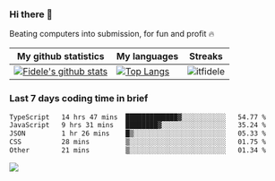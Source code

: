 ### Hi there 👋
<p>Beating computers into submission, for fun and profit 🔥</p>

|My github statistics|My languages|Streaks|
|-|-|-|
|[![Fidele's github stats](https://github-readme-stats.vercel.app/api?username=itfidele&count_private=true&show_icons=true&theme=dark&hide_title=true)](https://github.com/itfidele)|[![Top Langs](https://github-readme-stats.vercel.app/api/top-langs/?username=itfidele&show_icons=true&langs_count=10&theme=dark&layout=compact&hide_title=true)](https://github.com/itfidele)|![itfidele](https://github-readme-streak-stats.herokuapp.com/?user=itfidele&theme=dark)

### Last 7 days coding time in brief
<!--START_SECTION:waka-->

```txt
TypeScript   14 hrs 47 mins  █████████████▓░░░░░░░░░░░   54.77 %
JavaScript   9 hrs 31 mins   ████████▓░░░░░░░░░░░░░░░░   35.24 %
JSON         1 hr 26 mins    █▒░░░░░░░░░░░░░░░░░░░░░░░   05.33 %
CSS          28 mins         ▒░░░░░░░░░░░░░░░░░░░░░░░░   01.75 %
Other        21 mins         ▒░░░░░░░░░░░░░░░░░░░░░░░░   01.34 %
```

<!--END_SECTION:waka-->

![](https://komarev.com/ghpvc/?username=itfidele)
